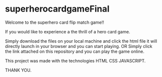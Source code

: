# superherocardgameFinal 

Welcome to the superhero card flip match game!!

If you would like to experience a the thrill of a hero card game.

Simply download the files on your local machine and click the html file it will directly launch in your browser and you can start playing. 
OR 
Simply click the link attached on this repository and you can play the game online. 

This project was made with the technologies HTML CSS JAVASCRIPT.

THANK YOU.  
